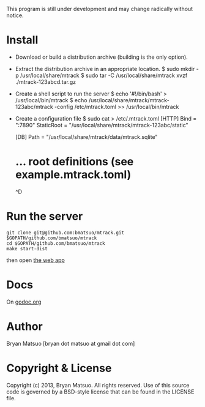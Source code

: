[godoc.org]: http://godoc.org/github.com/bmatsuo/mtrack/ "godoc.org"

This program is still under development and may change radically without notice.

Install
=======

- Download or build a distribution archive (building is the only option).
- Extract the distribution archive in an appropriate location.
    $ sudo mkdir -p /usr/local/share/mtrack
    $ sudo tar -C /usr/local/share/mtrack xvzf ./mtrack-123abcd.tar.gz
- Create a shell script to run the server
    $ echo '#!/bin/bash' > /usr/local/bin/mtrack
    $ echo /usr/local/share/mtrack/mtrack-123abc/mtrack -config /etc/mtrack.toml >> /usr/local/bin/mtrack
- Create a configuration file
    $ sudo cat > /etc/.mtrack.toml
    [HTTP]
    Bind = ":7890"
    StaticRoot = "/usr/local/share/mtrack/mtrack-123abc/static"

    [DB]
    Path = "/usr/local/share/mtrack/data/mtrack.sqlite"

    # ... root definitions (see example.mtrack.toml)
    ^D

Run the server
==============

    git clone git@github.com:bmatsuo/mtrack.git $GOPATH/github.com/bmatsuo/mtrack
    cd $GOPATH/github.com/bmatsuo/mtrack
    make start-dist

then open [the web app](http://localhost:7890)

Docs
====

On [godoc.org][]

Author
======

Bryan Matsuo [bryan dot matsuo at gmail dot com]

Copyright & License
===================

Copyright (c) 2013, Bryan Matsuo.
All rights reserved.
Use of this source code is governed by a BSD-style license that can be
found in the LICENSE file.
